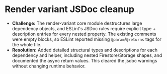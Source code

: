 # Render variant JSDoc cleanup

- **Challenge:** The render-variant core module destructures large dependency objects, and ESLint's JSDoc rules require explicit type + description entries for every nested property. The existing comments were empty blocks, so ESLint reported missing `@param`/`@returns` tags for the whole file.
- **Resolution:** Added detailed structural types and descriptions for each dependency and helper, including nested Firestore/Storage shapes, and documented the async return values. This cleared the jsdoc warnings without changing runtime behavior.
